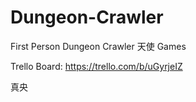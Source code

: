 # Dungeon-Crawler
First Person Dungeon Crawler
天使 Games

Trello Board: https://trello.com/b/uGyrjeIZ



真央

